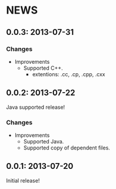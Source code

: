 # NEWS

## 0.0.3: 2013-07-31

### Changes

  * Improvements
    * Supported C++.
      * extentions: .cc, .cp, .cpp, .cxx

## 0.0.2: 2013-07-22

Java supported release!

### Changes

  * Improvements
    * Supported Java.
    * Supported copy of dependent files.

## 0.0.1: 2013-07-20

Initial release!
